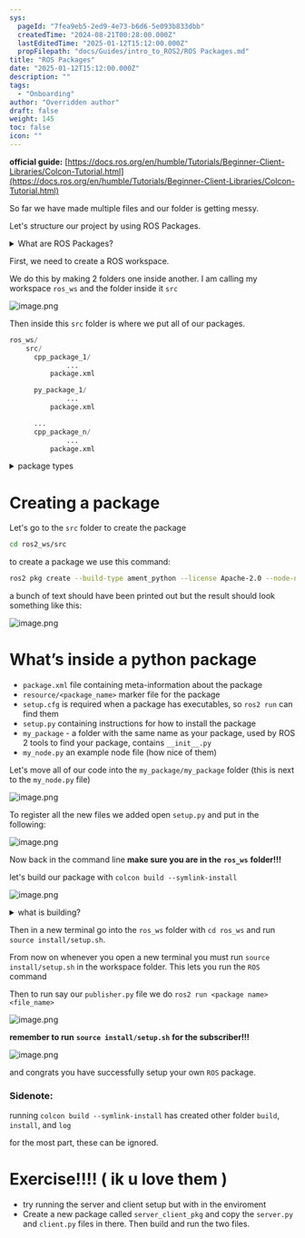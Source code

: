 ```yaml
---
sys:
  pageId: "7fea9eb5-2ed9-4e73-b6d6-5e093b833dbb"
  createdTime: "2024-08-21T00:28:00.000Z"
  lastEditedTime: "2025-01-12T15:12:00.000Z"
  propFilepath: "docs/Guides/intro_to_ROS2/ROS Packages.md"
title: "ROS Packages"
date: "2025-01-12T15:12:00.000Z"
description: ""
tags:
  - "Onboarding"
author: "Overridden author"
draft: false
weight: 145
toc: false
icon: ""
---
```


**official guide:** [https://docs.ros.org/en/humble/Tutorials/Beginner-Client-Libraries/Colcon-Tutorial.html](https://docs.ros.org/en/humble/Tutorials/Beginner-Client-Libraries/Colcon-Tutorial.html)

So far we have made multiple files and our folder is getting messy.

Let's structure our project by using ROS Packages.

<details>

<summary>What are ROS Packages?</summary>

ROS Packages are, as the name implies, packages of code that are highly sharable between ROS developers.

They consist of a folder, `package.xml` file, and source code

```python
      cpp_package_1/
		      ... imagine much code files here ..
          package.xml
```

</details>

First, we need to create a ROS workspace.

We do this by making 2 folders one inside another. I am calling my workspace `ros_ws` and the folder inside it `src`

![image.png](https://prod-files-secure.s3.us-west-2.amazonaws.com/d518164a-d88e-44d1-a4ee-3adb3bd8bce0/70706947-fd18-4537-a67b-e12946812d31/image.png?X-Amz-Algorithm=AWS4-HMAC-SHA256&X-Amz-Content-Sha256=UNSIGNED-PAYLOAD&X-Amz-Credential=ASIAZI2LB466RWYNWCHE%2F20250308%2Fus-west-2%2Fs3%2Faws4_request&X-Amz-Date=20250308T060839Z&X-Amz-Expires=3600&X-Amz-Security-Token=IQoJb3JpZ2luX2VjEA0aCXVzLXdlc3QtMiJHMEUCIE2ZW7KssESYCPV765nMDOlPq4%2FIiKGk9IyWtHgI81sOAiEAqaZg4m7laaRB6jSO4D5TnJOj4EoOZcHJnYntjrqVfFAq%2FwMIVhAAGgw2Mzc0MjMxODM4MDUiDIpfRNSth8jWrgUb4ircAwr8gzI22Jkdl6EKQapjbsxPacay%2FjJmGzN9%2BQNEIKSESTMCcYUSMx3nC48NZpGHF%2FeSRZ9xFNoPZA%2FGc4fgGoEEDbc46P78nc3t%2FmxSgn8CnkbfvPn%2BCmlfJbqc0i26yL42f3KEnCPKfhgybBZktd%2BSMT8t3wdoebek5XYEi30hFdZYtyaubRwL%2FO%2Fg0FM1sfipsz0wWalesb2GEInFgm0pUY3yE4yqzwG1kJ7iFGEQebzatrx6cr1Qe%2BGHlnqqCZaUQhuhE7A6xO0VwR1SgK%2FM3FdKDSxI8HTN791oto7zshM3kYPdwiSWdLxJWwiOzv0EsEOvPj49Yz1LwraFgnyNgsjmiGIPyy%2B%2BHa2aSDWeIwiUzRGPhse%2Fe81CowxaDpXtyr%2BMULcgKBAyLZ7kSGjpdDR4WFesYHPxTFQYWzEAQjocew%2B9F54xQi6Oxu3gQQzr7C4BzEYBLtuoXiqe3CiCnSZeqBEJBeLYrQqgQTuu42rka5OHWVyp9htKB%2BFBLsmNAn59PCZ5VsW2vrtu289kFThb0OMsEBUDcaHzIdUxU0yGYREsWdjjpM45B3pJBuUkavhaQAiOMXOwPVkd1t%2BgwIBVnQh4pDQefFJzjEEPhc9Eg%2FlZmJOYx3VbMKOer74GOqUBmHHYIAQDogjmf6o%2BuBT0Y%2BebrCrPQael6mrbx6tcoKtxCRwOvOGYQhSe71F8MoBxhMrISCHen3KL9bUQsBTZe86xTwByJHHTUA62qG93eflyEgY7vyyuLINLLLuxj46ljxoFKqoUDMcXwLjk6cmsAy5nHm078Fv%2FE1HgwNDEFkWkLYLwTxGJPQjG7QqWY6FtScy7E7%2FR3p5MmvESpI9Dd9vUeBz8&X-Amz-Signature=2cf15c8876fbcf218b08863e1dd4f2d1e0e8485e25187f7920e3b2a9f41af468&X-Amz-SignedHeaders=host&x-id=GetObject)

Then inside this `src` folder is where we put all of our packages.

```python
ros_ws/
    src/
      cpp_package_1/
		      ...
          package.xml

      py_package_1/
		      ...
          package.xml

      ...
      cpp_package_n/
		      ...
          package.xml

```

<details>

<summary>package types</summary>

packages can be either `C++` or python.

the intern file structure is different for each but for this guide we will stick to creating python packages

</details>

# Creating a package

Let's go to the `src` folder to create the package

```bash
cd ros2_ws/src
```

to create a package we use this command:

```bash
ros2 pkg create --build-type ament_python --license Apache-2.0 --node-name my_node my_package
```

a bunch of text should have been printed out but the result should look something like this:

![image.png](https://prod-files-secure.s3.us-west-2.amazonaws.com/d518164a-d88e-44d1-a4ee-3adb3bd8bce0/e6cf1e3f-8512-4a3e-b131-079f800bf3e8/image.png?X-Amz-Algorithm=AWS4-HMAC-SHA256&X-Amz-Content-Sha256=UNSIGNED-PAYLOAD&X-Amz-Credential=ASIAZI2LB466RWYNWCHE%2F20250308%2Fus-west-2%2Fs3%2Faws4_request&X-Amz-Date=20250308T060839Z&X-Amz-Expires=3600&X-Amz-Security-Token=IQoJb3JpZ2luX2VjEA0aCXVzLXdlc3QtMiJHMEUCIE2ZW7KssESYCPV765nMDOlPq4%2FIiKGk9IyWtHgI81sOAiEAqaZg4m7laaRB6jSO4D5TnJOj4EoOZcHJnYntjrqVfFAq%2FwMIVhAAGgw2Mzc0MjMxODM4MDUiDIpfRNSth8jWrgUb4ircAwr8gzI22Jkdl6EKQapjbsxPacay%2FjJmGzN9%2BQNEIKSESTMCcYUSMx3nC48NZpGHF%2FeSRZ9xFNoPZA%2FGc4fgGoEEDbc46P78nc3t%2FmxSgn8CnkbfvPn%2BCmlfJbqc0i26yL42f3KEnCPKfhgybBZktd%2BSMT8t3wdoebek5XYEi30hFdZYtyaubRwL%2FO%2Fg0FM1sfipsz0wWalesb2GEInFgm0pUY3yE4yqzwG1kJ7iFGEQebzatrx6cr1Qe%2BGHlnqqCZaUQhuhE7A6xO0VwR1SgK%2FM3FdKDSxI8HTN791oto7zshM3kYPdwiSWdLxJWwiOzv0EsEOvPj49Yz1LwraFgnyNgsjmiGIPyy%2B%2BHa2aSDWeIwiUzRGPhse%2Fe81CowxaDpXtyr%2BMULcgKBAyLZ7kSGjpdDR4WFesYHPxTFQYWzEAQjocew%2B9F54xQi6Oxu3gQQzr7C4BzEYBLtuoXiqe3CiCnSZeqBEJBeLYrQqgQTuu42rka5OHWVyp9htKB%2BFBLsmNAn59PCZ5VsW2vrtu289kFThb0OMsEBUDcaHzIdUxU0yGYREsWdjjpM45B3pJBuUkavhaQAiOMXOwPVkd1t%2BgwIBVnQh4pDQefFJzjEEPhc9Eg%2FlZmJOYx3VbMKOer74GOqUBmHHYIAQDogjmf6o%2BuBT0Y%2BebrCrPQael6mrbx6tcoKtxCRwOvOGYQhSe71F8MoBxhMrISCHen3KL9bUQsBTZe86xTwByJHHTUA62qG93eflyEgY7vyyuLINLLLuxj46ljxoFKqoUDMcXwLjk6cmsAy5nHm078Fv%2FE1HgwNDEFkWkLYLwTxGJPQjG7QqWY6FtScy7E7%2FR3p5MmvESpI9Dd9vUeBz8&X-Amz-Signature=35e15ba8650331880156c51ef564bce91dd4ca11f9b5cde16f5c64e305588e1a&X-Amz-SignedHeaders=host&x-id=GetObject)

# What’s inside a python package

- `package.xml` file containing meta-information about the package
- `resource/<package_name>` marker file for the package
- `setup.cfg` is required when a package has executables, so `ros2 run` can find them
- `setup.py` containing instructions for how to install the package
- `my_package` - a folder with the same name as your package, used by ROS 2 tools to find your package, contains `__init__.py`
- `my_node.py` an example node file (how nice of them)

Let's move all of our code into the `my_package/my_package` folder (this is next to the `my_node.py` file)

![image.png](https://prod-files-secure.s3.us-west-2.amazonaws.com/d518164a-d88e-44d1-a4ee-3adb3bd8bce0/9ce58f11-0da9-4d3e-b86d-506a9685d378/image.png?X-Amz-Algorithm=AWS4-HMAC-SHA256&X-Amz-Content-Sha256=UNSIGNED-PAYLOAD&X-Amz-Credential=ASIAZI2LB466RWYNWCHE%2F20250308%2Fus-west-2%2Fs3%2Faws4_request&X-Amz-Date=20250308T060839Z&X-Amz-Expires=3600&X-Amz-Security-Token=IQoJb3JpZ2luX2VjEA0aCXVzLXdlc3QtMiJHMEUCIE2ZW7KssESYCPV765nMDOlPq4%2FIiKGk9IyWtHgI81sOAiEAqaZg4m7laaRB6jSO4D5TnJOj4EoOZcHJnYntjrqVfFAq%2FwMIVhAAGgw2Mzc0MjMxODM4MDUiDIpfRNSth8jWrgUb4ircAwr8gzI22Jkdl6EKQapjbsxPacay%2FjJmGzN9%2BQNEIKSESTMCcYUSMx3nC48NZpGHF%2FeSRZ9xFNoPZA%2FGc4fgGoEEDbc46P78nc3t%2FmxSgn8CnkbfvPn%2BCmlfJbqc0i26yL42f3KEnCPKfhgybBZktd%2BSMT8t3wdoebek5XYEi30hFdZYtyaubRwL%2FO%2Fg0FM1sfipsz0wWalesb2GEInFgm0pUY3yE4yqzwG1kJ7iFGEQebzatrx6cr1Qe%2BGHlnqqCZaUQhuhE7A6xO0VwR1SgK%2FM3FdKDSxI8HTN791oto7zshM3kYPdwiSWdLxJWwiOzv0EsEOvPj49Yz1LwraFgnyNgsjmiGIPyy%2B%2BHa2aSDWeIwiUzRGPhse%2Fe81CowxaDpXtyr%2BMULcgKBAyLZ7kSGjpdDR4WFesYHPxTFQYWzEAQjocew%2B9F54xQi6Oxu3gQQzr7C4BzEYBLtuoXiqe3CiCnSZeqBEJBeLYrQqgQTuu42rka5OHWVyp9htKB%2BFBLsmNAn59PCZ5VsW2vrtu289kFThb0OMsEBUDcaHzIdUxU0yGYREsWdjjpM45B3pJBuUkavhaQAiOMXOwPVkd1t%2BgwIBVnQh4pDQefFJzjEEPhc9Eg%2FlZmJOYx3VbMKOer74GOqUBmHHYIAQDogjmf6o%2BuBT0Y%2BebrCrPQael6mrbx6tcoKtxCRwOvOGYQhSe71F8MoBxhMrISCHen3KL9bUQsBTZe86xTwByJHHTUA62qG93eflyEgY7vyyuLINLLLuxj46ljxoFKqoUDMcXwLjk6cmsAy5nHm078Fv%2FE1HgwNDEFkWkLYLwTxGJPQjG7QqWY6FtScy7E7%2FR3p5MmvESpI9Dd9vUeBz8&X-Amz-Signature=8bb2c41131b1e863c1e5a3c931c023428b133743921e4da6ca5869e434f7bb66&X-Amz-SignedHeaders=host&x-id=GetObject)

To register all the new files we added open `setup.py` and put in the following:

![image.png](https://prod-files-secure.s3.us-west-2.amazonaws.com/d518164a-d88e-44d1-a4ee-3adb3bd8bce0/1cd7c262-4cae-4496-9d75-c178537d24a2/image.png?X-Amz-Algorithm=AWS4-HMAC-SHA256&X-Amz-Content-Sha256=UNSIGNED-PAYLOAD&X-Amz-Credential=ASIAZI2LB466RWYNWCHE%2F20250308%2Fus-west-2%2Fs3%2Faws4_request&X-Amz-Date=20250308T060839Z&X-Amz-Expires=3600&X-Amz-Security-Token=IQoJb3JpZ2luX2VjEA0aCXVzLXdlc3QtMiJHMEUCIE2ZW7KssESYCPV765nMDOlPq4%2FIiKGk9IyWtHgI81sOAiEAqaZg4m7laaRB6jSO4D5TnJOj4EoOZcHJnYntjrqVfFAq%2FwMIVhAAGgw2Mzc0MjMxODM4MDUiDIpfRNSth8jWrgUb4ircAwr8gzI22Jkdl6EKQapjbsxPacay%2FjJmGzN9%2BQNEIKSESTMCcYUSMx3nC48NZpGHF%2FeSRZ9xFNoPZA%2FGc4fgGoEEDbc46P78nc3t%2FmxSgn8CnkbfvPn%2BCmlfJbqc0i26yL42f3KEnCPKfhgybBZktd%2BSMT8t3wdoebek5XYEi30hFdZYtyaubRwL%2FO%2Fg0FM1sfipsz0wWalesb2GEInFgm0pUY3yE4yqzwG1kJ7iFGEQebzatrx6cr1Qe%2BGHlnqqCZaUQhuhE7A6xO0VwR1SgK%2FM3FdKDSxI8HTN791oto7zshM3kYPdwiSWdLxJWwiOzv0EsEOvPj49Yz1LwraFgnyNgsjmiGIPyy%2B%2BHa2aSDWeIwiUzRGPhse%2Fe81CowxaDpXtyr%2BMULcgKBAyLZ7kSGjpdDR4WFesYHPxTFQYWzEAQjocew%2B9F54xQi6Oxu3gQQzr7C4BzEYBLtuoXiqe3CiCnSZeqBEJBeLYrQqgQTuu42rka5OHWVyp9htKB%2BFBLsmNAn59PCZ5VsW2vrtu289kFThb0OMsEBUDcaHzIdUxU0yGYREsWdjjpM45B3pJBuUkavhaQAiOMXOwPVkd1t%2BgwIBVnQh4pDQefFJzjEEPhc9Eg%2FlZmJOYx3VbMKOer74GOqUBmHHYIAQDogjmf6o%2BuBT0Y%2BebrCrPQael6mrbx6tcoKtxCRwOvOGYQhSe71F8MoBxhMrISCHen3KL9bUQsBTZe86xTwByJHHTUA62qG93eflyEgY7vyyuLINLLLuxj46ljxoFKqoUDMcXwLjk6cmsAy5nHm078Fv%2FE1HgwNDEFkWkLYLwTxGJPQjG7QqWY6FtScy7E7%2FR3p5MmvESpI9Dd9vUeBz8&X-Amz-Signature=b399e58e8bb509b199309223e25b0df770ceb4bff87838c735eb3a9f8fd6f0c8&X-Amz-SignedHeaders=host&x-id=GetObject)

Now back in the command line **make sure you are in the** **`ros_ws`** **folder!!!**

let's build our package with `colcon build --symlink-install`

![image.png](https://prod-files-secure.s3.us-west-2.amazonaws.com/d518164a-d88e-44d1-a4ee-3adb3bd8bce0/2f2a0d27-b173-48fd-b189-5f5c0ce65619/image.png?X-Amz-Algorithm=AWS4-HMAC-SHA256&X-Amz-Content-Sha256=UNSIGNED-PAYLOAD&X-Amz-Credential=ASIAZI2LB466RWYNWCHE%2F20250308%2Fus-west-2%2Fs3%2Faws4_request&X-Amz-Date=20250308T060839Z&X-Amz-Expires=3600&X-Amz-Security-Token=IQoJb3JpZ2luX2VjEA0aCXVzLXdlc3QtMiJHMEUCIE2ZW7KssESYCPV765nMDOlPq4%2FIiKGk9IyWtHgI81sOAiEAqaZg4m7laaRB6jSO4D5TnJOj4EoOZcHJnYntjrqVfFAq%2FwMIVhAAGgw2Mzc0MjMxODM4MDUiDIpfRNSth8jWrgUb4ircAwr8gzI22Jkdl6EKQapjbsxPacay%2FjJmGzN9%2BQNEIKSESTMCcYUSMx3nC48NZpGHF%2FeSRZ9xFNoPZA%2FGc4fgGoEEDbc46P78nc3t%2FmxSgn8CnkbfvPn%2BCmlfJbqc0i26yL42f3KEnCPKfhgybBZktd%2BSMT8t3wdoebek5XYEi30hFdZYtyaubRwL%2FO%2Fg0FM1sfipsz0wWalesb2GEInFgm0pUY3yE4yqzwG1kJ7iFGEQebzatrx6cr1Qe%2BGHlnqqCZaUQhuhE7A6xO0VwR1SgK%2FM3FdKDSxI8HTN791oto7zshM3kYPdwiSWdLxJWwiOzv0EsEOvPj49Yz1LwraFgnyNgsjmiGIPyy%2B%2BHa2aSDWeIwiUzRGPhse%2Fe81CowxaDpXtyr%2BMULcgKBAyLZ7kSGjpdDR4WFesYHPxTFQYWzEAQjocew%2B9F54xQi6Oxu3gQQzr7C4BzEYBLtuoXiqe3CiCnSZeqBEJBeLYrQqgQTuu42rka5OHWVyp9htKB%2BFBLsmNAn59PCZ5VsW2vrtu289kFThb0OMsEBUDcaHzIdUxU0yGYREsWdjjpM45B3pJBuUkavhaQAiOMXOwPVkd1t%2BgwIBVnQh4pDQefFJzjEEPhc9Eg%2FlZmJOYx3VbMKOer74GOqUBmHHYIAQDogjmf6o%2BuBT0Y%2BebrCrPQael6mrbx6tcoKtxCRwOvOGYQhSe71F8MoBxhMrISCHen3KL9bUQsBTZe86xTwByJHHTUA62qG93eflyEgY7vyyuLINLLLuxj46ljxoFKqoUDMcXwLjk6cmsAy5nHm078Fv%2FE1HgwNDEFkWkLYLwTxGJPQjG7QqWY6FtScy7E7%2FR3p5MmvESpI9Dd9vUeBz8&X-Amz-Signature=d76a953ca4e00f2d61db576f04fc6e7d9114c82c4a8179ddc4771a5a505229b1&X-Amz-SignedHeaders=host&x-id=GetObject)

<details>

<summary>what is building?</summary>

if you are a CS major at Rose-Hulman you will learn the answer to this in CSSE132

but TLDR; is it combines all the code files into one program that can be run easily 

</details>

Then in a new terminal go into the `ros_ws` folder with `cd ros_ws` and run `source install/setup.sh`. 

From now on whenever you open a new terminal you must run `source install/setup.sh` in the workspace folder. This lets you run the `ROS` command

Then to run say our `publisher.py` file we do `ros2 run <package name> <file_name>`

![image.png](https://prod-files-secure.s3.us-west-2.amazonaws.com/d518164a-d88e-44d1-a4ee-3adb3bd8bce0/4f4b1219-3a44-4632-aa0a-ce3471699f59/image.png?X-Amz-Algorithm=AWS4-HMAC-SHA256&X-Amz-Content-Sha256=UNSIGNED-PAYLOAD&X-Amz-Credential=ASIAZI2LB466RWYNWCHE%2F20250308%2Fus-west-2%2Fs3%2Faws4_request&X-Amz-Date=20250308T060839Z&X-Amz-Expires=3600&X-Amz-Security-Token=IQoJb3JpZ2luX2VjEA0aCXVzLXdlc3QtMiJHMEUCIE2ZW7KssESYCPV765nMDOlPq4%2FIiKGk9IyWtHgI81sOAiEAqaZg4m7laaRB6jSO4D5TnJOj4EoOZcHJnYntjrqVfFAq%2FwMIVhAAGgw2Mzc0MjMxODM4MDUiDIpfRNSth8jWrgUb4ircAwr8gzI22Jkdl6EKQapjbsxPacay%2FjJmGzN9%2BQNEIKSESTMCcYUSMx3nC48NZpGHF%2FeSRZ9xFNoPZA%2FGc4fgGoEEDbc46P78nc3t%2FmxSgn8CnkbfvPn%2BCmlfJbqc0i26yL42f3KEnCPKfhgybBZktd%2BSMT8t3wdoebek5XYEi30hFdZYtyaubRwL%2FO%2Fg0FM1sfipsz0wWalesb2GEInFgm0pUY3yE4yqzwG1kJ7iFGEQebzatrx6cr1Qe%2BGHlnqqCZaUQhuhE7A6xO0VwR1SgK%2FM3FdKDSxI8HTN791oto7zshM3kYPdwiSWdLxJWwiOzv0EsEOvPj49Yz1LwraFgnyNgsjmiGIPyy%2B%2BHa2aSDWeIwiUzRGPhse%2Fe81CowxaDpXtyr%2BMULcgKBAyLZ7kSGjpdDR4WFesYHPxTFQYWzEAQjocew%2B9F54xQi6Oxu3gQQzr7C4BzEYBLtuoXiqe3CiCnSZeqBEJBeLYrQqgQTuu42rka5OHWVyp9htKB%2BFBLsmNAn59PCZ5VsW2vrtu289kFThb0OMsEBUDcaHzIdUxU0yGYREsWdjjpM45B3pJBuUkavhaQAiOMXOwPVkd1t%2BgwIBVnQh4pDQefFJzjEEPhc9Eg%2FlZmJOYx3VbMKOer74GOqUBmHHYIAQDogjmf6o%2BuBT0Y%2BebrCrPQael6mrbx6tcoKtxCRwOvOGYQhSe71F8MoBxhMrISCHen3KL9bUQsBTZe86xTwByJHHTUA62qG93eflyEgY7vyyuLINLLLuxj46ljxoFKqoUDMcXwLjk6cmsAy5nHm078Fv%2FE1HgwNDEFkWkLYLwTxGJPQjG7QqWY6FtScy7E7%2FR3p5MmvESpI9Dd9vUeBz8&X-Amz-Signature=c99f13c4124df25f89be44c90a1849d91a12bced22e6c727b04a2e1e6b5b9d06&X-Amz-SignedHeaders=host&x-id=GetObject)

**remember to run** **`source install/setup.sh`** **for the subscriber!!!**

![image.png](https://prod-files-secure.s3.us-west-2.amazonaws.com/d518164a-d88e-44d1-a4ee-3adb3bd8bce0/02121119-dad4-49ec-8356-c956108b4243/image.png?X-Amz-Algorithm=AWS4-HMAC-SHA256&X-Amz-Content-Sha256=UNSIGNED-PAYLOAD&X-Amz-Credential=ASIAZI2LB466RWYNWCHE%2F20250308%2Fus-west-2%2Fs3%2Faws4_request&X-Amz-Date=20250308T060839Z&X-Amz-Expires=3600&X-Amz-Security-Token=IQoJb3JpZ2luX2VjEA0aCXVzLXdlc3QtMiJHMEUCIE2ZW7KssESYCPV765nMDOlPq4%2FIiKGk9IyWtHgI81sOAiEAqaZg4m7laaRB6jSO4D5TnJOj4EoOZcHJnYntjrqVfFAq%2FwMIVhAAGgw2Mzc0MjMxODM4MDUiDIpfRNSth8jWrgUb4ircAwr8gzI22Jkdl6EKQapjbsxPacay%2FjJmGzN9%2BQNEIKSESTMCcYUSMx3nC48NZpGHF%2FeSRZ9xFNoPZA%2FGc4fgGoEEDbc46P78nc3t%2FmxSgn8CnkbfvPn%2BCmlfJbqc0i26yL42f3KEnCPKfhgybBZktd%2BSMT8t3wdoebek5XYEi30hFdZYtyaubRwL%2FO%2Fg0FM1sfipsz0wWalesb2GEInFgm0pUY3yE4yqzwG1kJ7iFGEQebzatrx6cr1Qe%2BGHlnqqCZaUQhuhE7A6xO0VwR1SgK%2FM3FdKDSxI8HTN791oto7zshM3kYPdwiSWdLxJWwiOzv0EsEOvPj49Yz1LwraFgnyNgsjmiGIPyy%2B%2BHa2aSDWeIwiUzRGPhse%2Fe81CowxaDpXtyr%2BMULcgKBAyLZ7kSGjpdDR4WFesYHPxTFQYWzEAQjocew%2B9F54xQi6Oxu3gQQzr7C4BzEYBLtuoXiqe3CiCnSZeqBEJBeLYrQqgQTuu42rka5OHWVyp9htKB%2BFBLsmNAn59PCZ5VsW2vrtu289kFThb0OMsEBUDcaHzIdUxU0yGYREsWdjjpM45B3pJBuUkavhaQAiOMXOwPVkd1t%2BgwIBVnQh4pDQefFJzjEEPhc9Eg%2FlZmJOYx3VbMKOer74GOqUBmHHYIAQDogjmf6o%2BuBT0Y%2BebrCrPQael6mrbx6tcoKtxCRwOvOGYQhSe71F8MoBxhMrISCHen3KL9bUQsBTZe86xTwByJHHTUA62qG93eflyEgY7vyyuLINLLLuxj46ljxoFKqoUDMcXwLjk6cmsAy5nHm078Fv%2FE1HgwNDEFkWkLYLwTxGJPQjG7QqWY6FtScy7E7%2FR3p5MmvESpI9Dd9vUeBz8&X-Amz-Signature=456b2d1e2e42af2f3385709d913c4e026feff98cf8b0d6424b39b39a91d77a26&X-Amz-SignedHeaders=host&x-id=GetObject)

and congrats you have successfully setup your own `ROS` package.

### Sidenote:

running `colcon build --symlink-install` has created other folder `build`, `install`, and `log`

for the most part, these can be ignored.

# Exercise!!!! ( ik u love them )

- try running the server and client setup but with in the enviroment
- Create a new package called `server_client_pkg` and copy the `server.py` and `client.py` files in there. Then build and run the two files.
